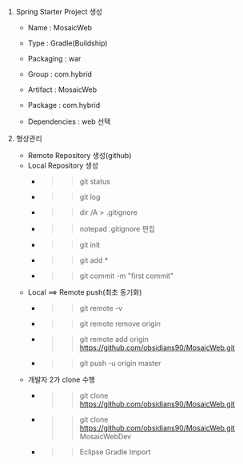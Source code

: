 
1. Spring Starter Project 생성

	- Name : MosaicWeb
	- Type : Gradle(Buildship)
	- Packaging : war
	- Group : com.hybrid
	- Artifact : MosaicWeb
	- Package : com.hybrid
	
	- Dependencies : web 선택

2. 형상관리
	- Remote Repository 생성(github)
	- Local Repository 생성
		- >> git status
		- >> git log
		- >> dir /A > .gitignore
		- >> notepad .gitignore 편집
		- >> git init
		- >> git add *
		- >> git commit -m "first commit"
	- Local ==> Remote push(최초 동기화)
		- >> git remote -v
		- >> git remote remove origin
		- >> git remote add origin https://github.com/obsidians90/MosaicWeb.git
		- >> git push -u origin master
	- 개발자 2가 clone 수행
		- >> git clone https://github.com/obsidians90/MosaicWeb.git
		- >> git clone https://github.com/obsidians90/MosaicWeb.git MosaicWebDev
		- >> Eclipse Gradle Import